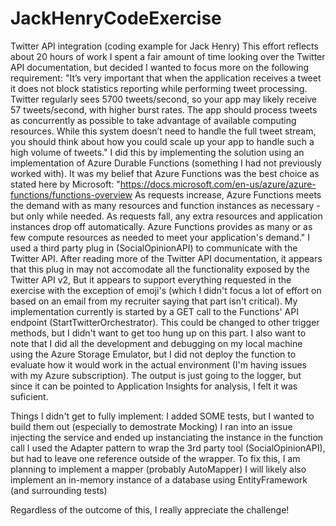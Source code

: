 # JackHenryCodeExercise
Twitter API integration (coding example for Jack Henry)
This effort reflects about 20 hours of work
I spent a fair amount of time looking over the Twitter API documentation, but decided I wanted to focus more on the following requirement:
"It’s very important that when the application receives a tweet it does not block statistics reporting while performing tweet processing. Twitter regularly sees 5700 tweets/second, so your app may likely receive 57 tweets/second, with higher burst rates. The app should process tweets as concurrently as possible to take advantage of available computing resources. While this system doesn’t need to handle the full tweet stream, you should think about how you could scale up your app to handle such a high volume of tweets."
I did this by implementing the solution using an implementation of Azure Durable Functions (something I had not previously worked with). It was my belief that Azure Functions was the best choice as stated here by Microsoft:
"https://docs.microsoft.com/en-us/azure/azure-functions/functions-overview
As requests increase, Azure Functions meets the demand with as many resources and function instances as necessary - but only while needed.
As requests fall, any extra resources and application instances drop off automatically.
Azure Functions provides as many or as few compute resources as needed to meet your application's demand."
I used a third party plug in (SocialOpinionAPI) to communicate with the Twitter API. After reading more of the Twitter API documentation, it appears that this plug in may not accomodate all the functionality exposed by the Twitter API v2, But it appears to support everything requested in the exercise with the exception of emoji's (which I didn't focus a lot of effort on based on an email from my recruiter saying that part isn't critical).
My implementation currently is started by a GET call to the Functions' API endpoint (StartTwitterOrchestrator). This could be changed to other trigger methods, but I didn't want to get too hung up on this part.
I also want to note that I did all the development and debugging on my local machine using the Azure Storage Emulator, but I did not deploy the function to evaluate how it would work in the actual environment (I'm having issues with my Azure subscription). The output is just going to the logger, but since it can be pointed to Application Insights for analysis, I felt it was suficient.

Things I didn't get to fully implement:
I added SOME tests, but I wanted to build them out (especially to demostrate Mocking)
I ran into an issue injecting the service and ended up instanciating the instance in the function call
I used the Adapter pattern to wrap the 3rd party tool (SocialOpinionAPI), but had to leave one reference outside of the wrapper. To fix this, I am planning to implement a mapper (probably AutoMapper)
I will likely also implement an in-memory instance of a database using EntityFramework (and surrounding tests)

Regardless of the outcome of this, I really appreciate the challenge!
